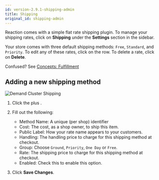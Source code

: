 ```yaml
---
id: version-2.9.1-shipping-admin
title: Shipping
original_id: shipping-admin
---
```


Reaction comes with a simple flat rate shipping plugin. To manage your shipping rates, click on **Shipping** under the <i class="rui font-icon fa fa-cog"></i> **Settings** section in the sidebar.

Your store comes with three default shipping methods: `Free`, `Standard`, and `Priority`. To edit any of these rates, click on the row. To delete a rate, click on **Delete**.

Confused? See [Concepts: Fulfillment](concepts-fulfillment.md)

## Adding a new shipping method

![](/assets/admin-shipping-catalyst-ui.png "Demand Cluster Shipping")

1. Click the plus <i class="font-icon fa fa-plus"></i>.
2. Fill out the following:

    - Method Name: A unique (per shop) identifier
    - Cost: The cost, as a shop owner, to ship this item.
    - Public Label: How your rate name appears to your customers.
    - Handling: The handling price to charge for this shipping method at checkout.
    - Group: Choose `Ground`, `Priority`, `One Day` or `Free`.
    - Rate: The shipping price to charge for this shipping method at checkout.
    - Enabled: Check this to enable this option.

3. Click **Save Changes**.